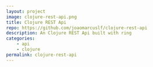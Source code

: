 ```yaml
---
layout: project
image: clojure-rest-api.png
title: Clojure REST Api
repo: https://github.com/joaomarcuslf/clojure-rest-api
description: An Clojure REST Api built with ring
categories:
    - api
    - clojure
permalink: clojure-rest-api
---
```

